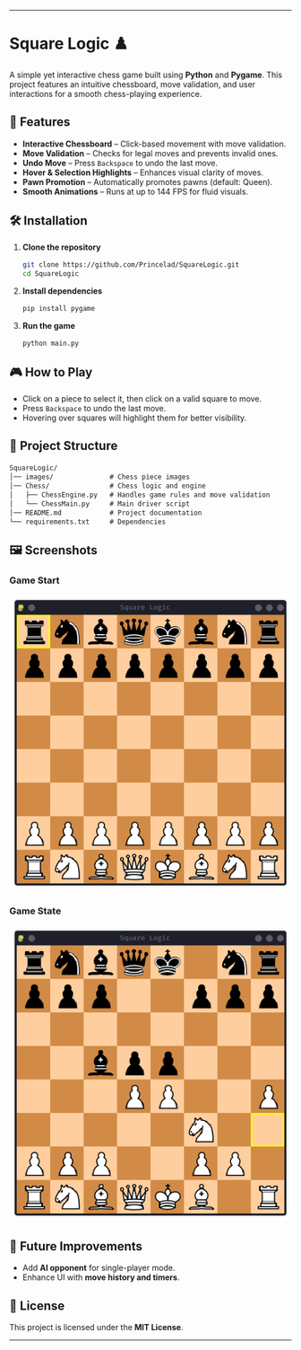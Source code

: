 
---
# Square Logic ♟️  

A simple yet interactive chess game built using **Python** and **Pygame**. This project features an intuitive chessboard, move validation, and user interactions for a smooth chess-playing experience.  

## 📌 Features  

- **Interactive Chessboard** – Click-based movement with move validation.  
- **Move Validation** – Checks for legal moves and prevents invalid ones.  
- **Undo Move** – Press `Backspace` to undo the last move.  
- **Hover & Selection Highlights** – Enhances visual clarity of moves.  
- **Pawn Promotion** – Automatically promotes pawns (default: Queen).  
- **Smooth Animations** – Runs at up to 144 FPS for fluid visuals.  

## 🛠️ Installation  

1. **Clone the repository**  
   ```bash
   git clone https://github.com/Princelad/SquareLogic.git
   cd SquareLogic
   ```  
2. **Install dependencies**  
   ```bash
   pip install pygame
   ```  
3. **Run the game**  
   ```bash
   python main.py
   ```  

## 🎮 How to Play  

- Click on a piece to select it, then click on a valid square to move.  
- Press `Backspace` to undo the last move.  
- Hovering over squares will highlight them for better visibility.  

## 📁 Project Structure  

```
SquareLogic/
│── images/              # Chess piece images
│── Chess/               # Chess logic and engine
│   ├── ChessEngine.py   # Handles game rules and move validation
│   └── ChessMain.py     # Main driver script
│── README.md            # Project documentation
└── requirements.txt     # Dependencies
```

## 🖼️ Screenshots  

### Game Start
![Game Start](project-images/Game_start.png)

### Game State
![Game State](project-images/Game_state.png)
## 🚀 Future Improvements  

- Add **AI opponent** for single-player mode.   
- Enhance UI with **move history and timers**.  

## 📜 License  

This project is licensed under the **MIT License**.  

---